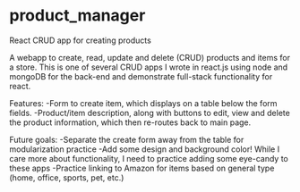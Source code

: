 # product_manager
React CRUD app for creating products

A webapp to create, read, update and delete (CRUD) products and items for a store. This is one of several CRUD apps I wrote in react.js using node and mongoDB 
for the back-end and demonstrate full-stack functionality for react.

Features:
  -Form to create item, which displays on a table below the form fields.
  -Product/item description, along with buttons to edit, view and delete the product information, which then re-routes back to main page.
  
Future goals:
  -Separate the create form away from the table for modularization practice
  -Add some design and background color! While I care more about functionality, I need to practice adding some eye-candy to these apps
  -Practice linking to Amazon for items based on general type (home, office, sports, pet, etc.)
  
  
